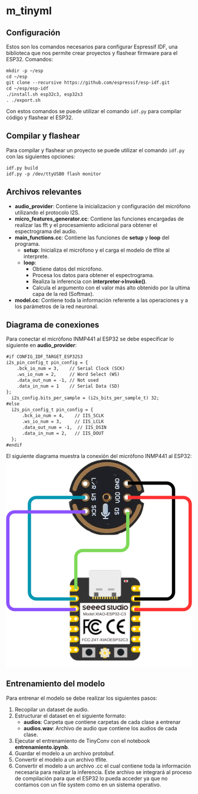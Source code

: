 # m_tinyml

## Configuración
Estos son los comandos necesarios para configurar Espressif IDF, una biblioteca que nos permite crear proyectos y flashear firmware para el ESP32.
Comandos: 
```
mkdir -p ~/esp
cd ~/esp
git clone --recursive https://github.com/espressif/esp-idf.git
cd ~/esp/esp-idf
./install.sh esp32c3, esp32s3
. ./export.sh
```

Con estos comandos se puede utilizar el comando `idf.py` para compilar código y flashear el ESP32.

## Compilar y flashear
Para compilar y flashear un proyecto se puede utilizar el comando `idf.py` con las siguientes opciones:
```
idf.py build
idf.py -p /dev/ttyUSB0 flash monitor
```

## Archivos relevantes
- **audio_provider**: Contiene la inicializacion y configuración del micrófono utilizando el protocolo I2S.
- **micro_features_generator.cc**: Contiene las funciones encargadas de realizar las fft y el procesamiento adicional para obtener el espectrograma del audio.
- **main_functions.cc**: Contiene las funciones de **setup** y **loop** del programa.
    - **setup**: Inicializa el micrófono y el carga el modelo de tflite al interprete.
    - **loop**: 
        - Obtiene datos del micrófono.
        - Procesa los datos para obtener el espectrograma.
        - Realiza la inferencia con **interpreter->Invoke()**.
        - Calcula el argumento con el valor más alto obtenido por la ultima capa de la red (Softmax).
- **model.cc**: Contiene toda la información referente a las operaciones y a los parámetros de la red neuronal.


## Diagrama de conexiones
Para conectar el micrófono INMP441 al ESP32 se debe especificar lo siguiente en **audio_provider**:
```
#if CONFIG_IDF_TARGET_ESP32S3
i2s_pin_config_t pin_config = {
    .bck_io_num = 3,    // Serial Clock (SCK)
    .ws_io_num = 2,     // Word Select (WS)
    .data_out_num = -1, // Not used
    .data_in_num = 1    // Serial Data (SD)
};
  i2s_config.bits_per_sample = (i2s_bits_per_sample_t) 32;
#else
  i2s_pin_config_t pin_config = {
      .bck_io_num = 4,    // IIS_SCLK
      .ws_io_num = 3,     // IIS_LCLK
      .data_out_num = -1,  // IIS_DSIN
      .data_in_num = 2,   // IIS_DOUT
  };
#endif
```

El siguiente diagrama muestra la conexión del micrófono INMP441 al ESP32:
![Diagrama de conexiones](imgs/diagrama_conexion.png)

## Entrenamiento del modelo
Para entrenar el modelo se debe realizar los siguientes pasos:
1. Recopilar un dataset de audio.
2. Estructurar el dataset en el siguiente formato:
    - **audios**: Carpeta que contiene carpetas de cada clase a entrenar
    - **audios.wav**: Archivo de audio que contiene los audios de cada clase.
3. Ejecutar el entrenamiento de TinyConv con el notebook **entrenamiento.ipynb**.
4. Guardar el modelo a un archivo protobuf.
5. Convertir el modelo a un archivo tflite.
6. Convertir el modelo a un archivo .cc el cual contiene toda la información necesaria para realizar la inferencia. Este archivo se integrará al proceso de compilación para que el ESP32 lo pueda acceder ya que no contamos con un file system como en un sistema operativo.



